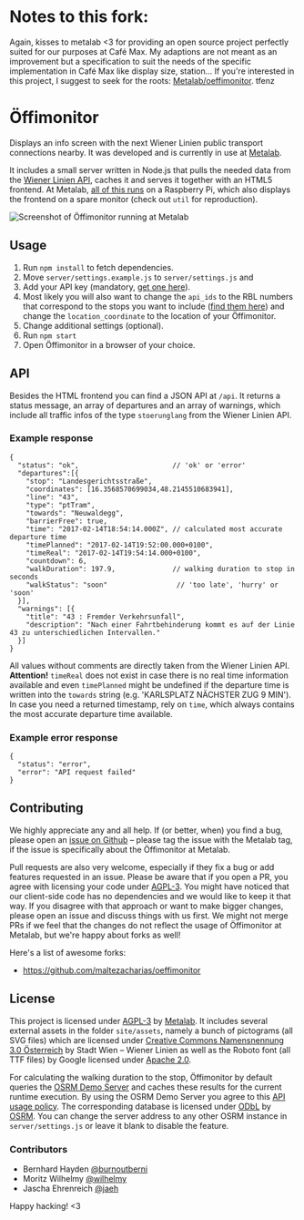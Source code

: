 # Notes to this fork:
Again, kisses to metalab <3 for providing an open source project perfectly suited for our purposes at Café Max.
My adaptions are not meant as an improvement but a specification to suit the needs of the specific implementation in Café Max like display size, station...
If you're interested in this project, I suggest to seek for the roots: [Metalab/oeffimonitor](https://github.com/Metalab/oeffimonitor). tfenz

# Öffimonitor

Displays an info screen with the next Wiener Linien public transport connections nearby. It was developed and is currently in use at [Metalab](https://metalab.at).

It includes a small server written in Node.js that pulls the needed data from the [Wiener Linien API](https://www.data.gv.at/katalog/dataset/add66f20-d033-4eee-b9a0-47019828e698), caches it and serves it together with an HTML5 frontend. At Metalab, [all of this runs](https://metalab.at/wiki/%C3%96ffimonitor) on a Raspberry Pi, which also displays the frontend on a spare monitor (check out ```util``` for reproduction).

![Screenshot of Öffimonitor running at Metalab](https://metalab.at/wiki/images/b/b0/Oeffimonitor_screenshot.png)

## Usage

1.  Run ```npm install``` to fetch dependencies.
2.  Move ```server/settings.example.js``` to ```server/settings.js``` and
  1. Add your API key (mandatory, [get one here](http://www.wienerlinien.at/eportal3/ep/channelView.do?pageTypeId=66528&channelId=-48664)).
  2. Most likely you will also want to change the ```api_ids``` to the RBL numbers that correspond to the stops you want to include ([find them here](https://till.mabe.at/rbl/)) and change the ```location_coordinate``` to the location of your Öffimonitor.
  3. Change additional settings (optional).
3.  Run ```npm start```
4.  Open Öffimonitor in a browser of your choice.

## API

Besides the HTML frontend you can find a JSON API at ```/api```. It returns a status message, an array of departures and an array of warnings, which include all traffic infos of the type ```stoerunglang``` from the Wiener Linien API.

### Example response

    {
      "status": "ok",                       // 'ok' or 'error'
      "departures":[{
        "stop": "Landesgerichtsstraße",
        "coordinates": [16.3568570699034,48.2145510683941],
        "line": "43",
        "type": "ptTram",
        "towards": "Neuwaldegg",
        "barrierFree": true,
        "time": "2017-02-14T18:54:14.000Z", // calculated most accurate departure time
        "timePlanned": "2017-02-14T19:52:00.000+0100",
        "timeReal": "2017-02-14T19:54:14.000+0100",
        "countdown": 6,
        "walkDuration": 197.9,              // walking duration to stop in seconds
        "walkStatus": "soon"                 // 'too late', 'hurry' or 'soon'
      }],
      "warnings": [{
        "title": "43 : Fremder Verkehrsunfall",
        "description": "Nach einer Fahrtbehinderung kommt es auf der Linie 43 zu unterschiedlichen Intervallen."
      }]
    }

All values without comments are directly taken from the Wiener Linien API. **Attention!** ```timeReal``` does not exist in case there is no real time information available and even ```timePlanned``` might be undefined if the departure time is written into the ```towards``` string (e.g. 'KARLSPLATZ NÄCHSTER ZUG   9 MIN'). In case you need a returned timestamp, rely on ```time```, which always contains the most accurate departure time available.

### Example error response

    {
      "status": "error",
      "error": "API request failed"
    }

## Contributing

We highly appreciate any and all help. If (or better, when) you find a bug, please open an [issue on Github](https://github.com/Metalab/oeffimonitor/issues) – please tag the issue with the Metalab tag, if the issue is specifically about the Öffimonitor at Metalab.

Pull requests are also very welcome, especially if they fix a bug or add features requested in an issue. Please be aware that if you open a PR, you agree with licensing your code under [AGPL-3](#license). You might have noticed that our client-side code has no dependencies and we would like to keep it that way. If you disagree with that approach or want to make bigger changes, please open an issue and discuss things with us first. We might not merge PRs if we feel that the changes do not reflect the usage of Öffimonitor at Metalab, but we're happy about forks as well!

Here's a list of awesome forks:
* https://github.com/maltezacharias/oeffimonitor

## License

This project is licensed under [AGPL-3](COPYING) by [Metalab](https://metalab.at). It includes several external assets in the folder ```site/assets```, namely a bunch of pictograms (all SVG files) which are licensed under [Creative Commons Namensnennung 3.0 Österreich](https://creativecommons.org/licenses/by/3.0/at/deed.de) by Stadt Wien – Wiener Linien as well as the Roboto font (all TTF files) by Google licensed under [Apache 2.0](http://www.apache.org/licenses/LICENSE-2.0).

For calculating the walking duration to the stop, Öffimonitor by default queries the [OSRM Demo Server](https://github.com/Project-OSRM/osrm-backend/wiki/Demo-server) and caches these results for the current runtime execution. By using the OSRM Demo Server you agree to this [API usage policy](https://github.com/Project-OSRM/osrm-backend/wiki/Api-usage-policy). The corresponding database is licensed under [ODbL](http://opendatacommons.org/licenses/odbl/) by [OSRM](http://project-osrm.org/). You can change the server address to any other OSRM instance in ```server/settings.js``` or leave it blank to disable the feature.

### Contributors
* Bernhard Hayden [@burnoutberni](https://github.com/burnoutberni)
* Moritz Wilhelmy [@wilhelmy](https://github.com/wilhelmy)
* Jascha Ehrenreich [@jaeh](https://github.com/jaeh)

Happy hacking! <3
